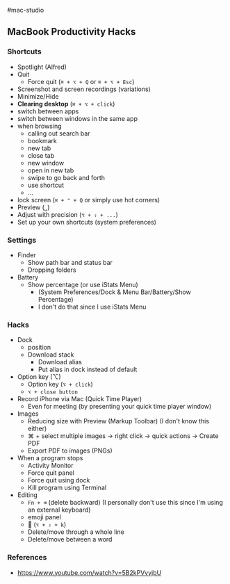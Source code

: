 #mac-studio

## MacBook Productivity Hacks

### Shortcuts

+ Spotlight (Alfred)
+ Quit
	+ Force quit (`⌘ + ⌥ + Q` or `⌘ + ⌥ + Esc`)
+ Screenshot and screen recordings (variations)
+ Minimize/Hide
+ **Clearing desktop** (`⌘ + ⌥ + click`)
+ switch between apps
+ switch between windows in the same app
+ when browsing
	+ calling out search bar
	+ bookmark
	+ new tab 
	+ close tab
	+ new window
	+ open in new tab
	+ swipe to go back and forth
	+ use shortcut 
	+  ...
+ lock screen (`⌘ + ⌃ + Q` or simply use hot corners) 
+ Preview (`␣`)
+ Adjust with precision (`⌥ + ⇧ + ...`)
+ Set up your own shortcuts (system preferences)

### Settings

+ Finder
	+ Show path bar and status bar
	+ Dropping folders
+ Battery
	+ Show percentage (or use iStats Menu)
		+ (System Preferences/Dock & Menu Bar/Battery/Show Percentage)
		+ I don't do that since I use iStats Menu

### Hacks

+ Dock
	+ position
	+ Download stack 
		+ Download alias
		+ Put alias in dock instead of default
+ Option key (⌥)
	+ Option key (`⌥ + click`)
	+ `⌥ + close button`
+ Record iPhone via Mac (Quick Time Player)
	+ Even for meeting (by presenting your quick time player window)
+ Images
	+ Reducing size with Preview (Markup Toolbar) (I don't know this either)
	+  ⌘ + select multiple images → right click → quick actions → Create PDF 
	+ Export PDF to images (PNGs)
+ When a program stops
	+ Activity Monitor
	+ Force quit panel
	+ Force quit using dock 
	+ Kill program using Terminal
+ Editing
	+ `Fn + ⌫` (delete backward) (I personally don't use this since I'm using an external keyboard)
	+ emoji panel 
	+  (`⌥ + ⇧ + k`)
	+ Delete/move through a whole line
	+ Delete/move between a word
	
### References

+ <https://www.youtube.com/watch?v=5B2kPVvyjbU>


